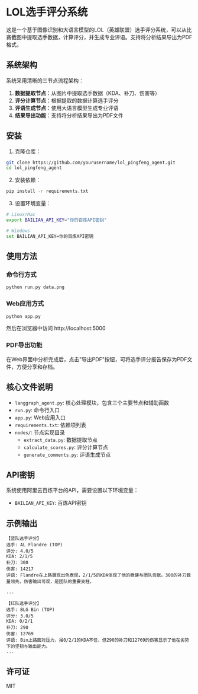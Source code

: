 # LOL选手评分系统

这是一个基于图像识别和大语言模型的LOL（英雄联盟）选手评分系统，可以从比赛截图中提取选手数据，计算评分，并生成专业评语。支持将分析结果导出为PDF格式。

## 系统架构

系统采用清晰的三节点流程架构：

1. **数据提取节点**：从图片中提取选手数据（KDA、补刀、伤害等）
2. **评分计算节点**：根据提取的数据计算选手评分
3. **评语生成节点**：使用大语言模型生成专业评语
4. **结果导出功能**：支持将分析结果导出为PDF文件

## 安装

1. 克隆仓库：
```bash
git clone https://github.com/yourusername/lol_pingfeng_agent.git
cd lol_pingfeng_agent
```

2. 安装依赖：
```bash
pip install -r requirements.txt
```

3. 设置环境变量：
```bash
# Linux/Mac
export BAILIAN_API_KEY="你的百炼API密钥"

# Windows
set BAILIAN_API_KEY=你的百炼API密钥
```

## 使用方法

### 命令行方式

```bash
python run.py data.png
```

### Web应用方式

```bash
python app.py
```

然后在浏览器中访问 http://localhost:5000

### PDF导出功能

在Web界面中分析完成后，点击"导出PDF"按钮，可将选手评分报告保存为PDF文件，方便分享和存档。

## 核心文件说明

- `langgraph_agent.py`: 核心处理模块，包含三个主要节点和辅助函数
- `run.py`: 命令行入口
- `app.py`: Web应用入口
- `requirements.txt`: 依赖项列表
- `nodes/`: 节点实现目录
  - `extract_data.py`: 数据提取节点
  - `calculate_scores.py`: 评分计算节点
  - `generate_comments.py`: 评语生成节点

## API密钥

系统使用阿里云百炼平台的API，需要设置以下环境变量：

- `BAILIAN_API_KEY`: 百炼API密钥

## 示例输出

```
【蓝队选手评分】
选手: AL Flandre (TOP)
评分: 4.0/5
KDA: 2/1/5
补刀: 300
伤害: 14217
评语: Flandre在上路展现出色表现，2/1/5的KDA体现了他的稳健与团队贡献。300的补刀数量领先，伤害输出可观，是团队的重要支柱。

...

【红队选手评分】
选手: BLG Bin (TOP)
评分: 3.0/5
KDA: 0/2/1
补刀: 290
伤害: 12769
评语: Bin上路面对压力，虽0/2/1的KDA不佳，但290的补刀和12769的伤害显示了他在劣势下的坚韧与输出能力。
...
```

## 许可证

MIT

